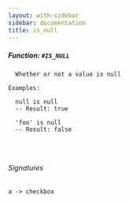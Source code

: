 ```yaml
---
layout: with-sidebar
sidebar: documentation
title: is_null
---
```


##### Function: `#IS_NULL`
```
  Whether or not a value is null

Examples:

  null is null
  -- Result: true

  'foo' is null
  -- Result: false




```

###### Signatures
    a -> checkbox

